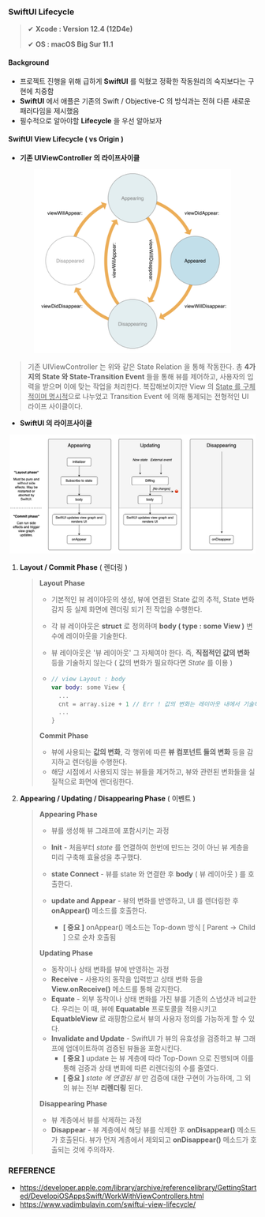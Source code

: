 ### SwiftUI Lifecycle

>✔ **Xcode : Version 12.4 (12D4e)**
>
>✔ **OS :  macOS Big Sur 11.1**



#### Background

- 프로젝트 진행을 위해 급하게 **SwiftUI** 를 익혔고 정확한 작동원리의 숙지보다는 구현에 치중함
- **SwiftUI** 에서 애플은 기존의 Swift / Objective-C 의 방식과는 전혀 다른 새로운 패러다임을 제시했음
- 필수적으로 알아야할 **Lifecycle** 을 우선 알아보자



#### SwiftUI View Lifecycle ( vs Origin )

- **기존 UIViewController 의 라이프사이클**

<p align="center"><img src="../../assets/img/uiviewcontroller_lifecycle.png" alt="Imgur" width="400"/> </p>

> 기존 UIViewController 는 위와 같은 State Relation 을 통해 작동한다. 총 **4가지의 State 와 State-Transition Event** 들을 통해 뷰를 제어하고, 사용자의 입력을 받으며 이에 맞는 작업을 처리한다. 복잡해보이지만 View 의 <u>State 를 구체적이며 명시적</u>으로 나누었고 Transition Event 에 의해 통제되는 전형적인 UI 라이프 사이클이다.



- **SwiftUI 의 라이프사이클**

<p align="center"><img src="../../assets/img/swiftui_lifecycle.png" alt="Imgur" width="500"/> </p>

1. **Layout / Commit Phase** ( 렌더링 )

   > **Layout Phase**
   >
   > - 기본적인 뷰 레이아웃의 생성, 뷰에 연결된 State 값의 추적, State 변화 감지 등 실제 화면에 렌더링 되기 전 작업을 수행한다.
   >
   > - 각 뷰 레이아웃은 **struct** 로 정의하며 **body ( type : some View )** 변수에 레이아웃을 기술한다.
   >
   > - 뷰 레이아웃은 '뷰 레이아웃' 그 자체여야 한다. 즉, **직접적인 값의 변화** 등을 기술하지 않는다 ( 값의 변화가 필요하다면 *State* 를 이용 )
   >
   > - ~~~ swift
   >   // view Layout : body
   >   var body: some View {
   >     ...
   >     cnt = array.size + 1 // Err ! 값의 변화는 레이아웃 내에서 기술하지 않아야 한다.
   >     ...
   >   }
   >   ~~~
   >
   > **Commit Phase**
   >
   > - 뷰에 사용되는 **값의 변화**, 각 행위에 따른 **뷰 컴포넌트 들의 변화** 등을 감지하고 렌더링을 수행한다.
   > - 해당 시점에서 사용되지 않는 뷰들을 제거하고, 뷰와 관련된 변화들을 실질적으로 화면에 렌더링한다.

2. **Appearing / Updating / Disappearing Phase** ( 이벤트 )

   > **Appearing Phase**
   >
   > - 뷰를 생성해 뷰 그래프에 포함시키는 과정
   >
   > - **Init** - 처음부터 *state* 를 연결하여 한번에 만드는 것이 아닌 뷰 계층을 미리 구축해 효율성을 추구했다.
   > - **state Connect** - 뷰를 state 와 연결한 후 **body** ( 뷰 레이아웃 ) 를 호출한다.
   > - **update and Appear** - 뷰의 변화를 반영하고, UI 를 렌더링한 후 **onAppear()** 메소드를 호출한다. 
   >   - **[ 중요 ]** onAppear() 메소드는 Top-down 방식 [ Parent → Child ] 으로 순차 호출됨 
   >
   > **Updating Phase**
   >
   > - 동작이나 상태 변화를 뷰에 반영하는 과정
   > - **Receive** - 사용자의 동작을 입력받고 상태 변화 등을 **View.onReceive()** 메소드를 통해 감지한다.
   > - **Equate** - 외부 동작이나 상태 변화를 가진 뷰를 기존의 스냅샷과 비교한다. 우리는 이 때, 뷰에 **Equatable** 프로토콜을 적용시키고 **EquatbleView** 로 래핑함으로서 뷰의 사용자 정의를 가능하게 할 수 있다.
   > - **Invalidate and Update** - SwiftUI 가 뷰의 유효성을 검증하고 뷰 그래프에 업데이트하여 검증된 뷰들을 포함시킨다. 
   >   - **[ 중요 ]** update 는 뷰 계층에 따라 Top-Down 으로 진행되며 이를 통해 검증과 상태 변화에 따른 리렌더링의 수를 줄였다.
   >   - **[ 중요 ]** *state 에 연결된 뷰* 만 검증에 대한 구현이 가능하며, 그 외의 뷰는 전부 **리렌더링** 된다.
   >
   > **Disappearing Phase**
   >
   > - 뷰 계층에서 뷰를 삭제하는 과정
   > - **Disappear** - 뷰 계층에서 해당 뷰를 삭제한 후 **onDisappear()** 메소드가 호출된다. 뷰가 먼저 계층에서 제외되고 **onDisappear()** 메소드가 호출되는 것에 주의하자.

   

### REFERENCE

- https://developer.apple.com/library/archive/referencelibrary/GettingStarted/DevelopiOSAppsSwift/WorkWithViewControllers.html
- https://www.vadimbulavin.com/swiftui-view-lifecycle/